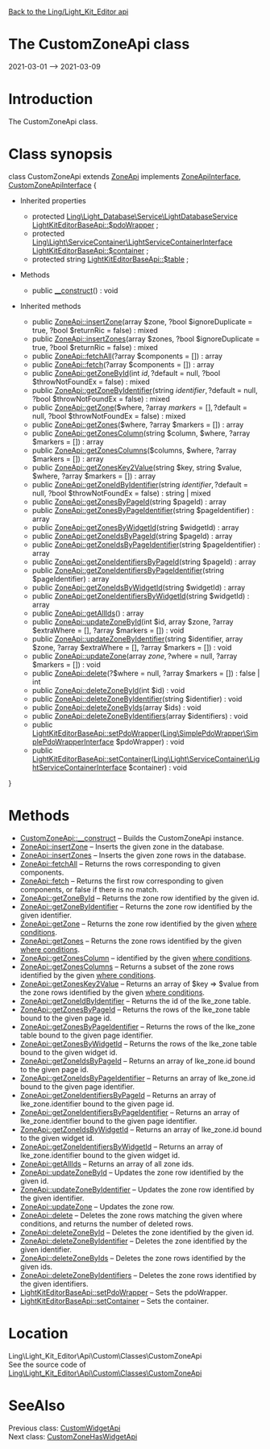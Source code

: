 [Back to the Ling/Light_Kit_Editor api](https://github.com/lingtalfi/Light_Kit_Editor/blob/master/doc/api/Ling/Light_Kit_Editor.md)



The CustomZoneApi class
================
2021-03-01 --> 2021-03-09






Introduction
============

The CustomZoneApi class.



Class synopsis
==============


class <span class="pl-k">CustomZoneApi</span> extends [ZoneApi](https://github.com/lingtalfi/Light_Kit_Editor/blob/master/doc/api/Ling/Light_Kit_Editor/Api/Generated/Classes/ZoneApi.md) implements [ZoneApiInterface](https://github.com/lingtalfi/Light_Kit_Editor/blob/master/doc/api/Ling/Light_Kit_Editor/Api/Generated/Interfaces/ZoneApiInterface.md), [CustomZoneApiInterface](https://github.com/lingtalfi/Light_Kit_Editor/blob/master/doc/api/Ling/Light_Kit_Editor/Api/Custom/Interfaces/CustomZoneApiInterface.md) {

- Inherited properties
    - protected [Ling\Light_Database\Service\LightDatabaseService](https://github.com/lingtalfi/Light_Database/blob/master/doc/api/Ling/Light_Database/Service/LightDatabaseService.md) [LightKitEditorBaseApi::$pdoWrapper](#property-pdoWrapper) ;
    - protected [Ling\Light\ServiceContainer\LightServiceContainerInterface](https://github.com/lingtalfi/Light/blob/master/doc/api/Ling/Light/ServiceContainer/LightServiceContainerInterface.md) [LightKitEditorBaseApi::$container](#property-container) ;
    - protected string [LightKitEditorBaseApi::$table](#property-table) ;

- Methods
    - public [__construct](https://github.com/lingtalfi/Light_Kit_Editor/blob/master/doc/api/Ling/Light_Kit_Editor/Api/Custom/Classes/CustomZoneApi/__construct.md)() : void

- Inherited methods
    - public [ZoneApi::insertZone](https://github.com/lingtalfi/Light_Kit_Editor/blob/master/doc/api/Ling/Light_Kit_Editor/Api/Generated/Classes/ZoneApi/insertZone.md)(array $zone, ?bool $ignoreDuplicate = true, ?bool $returnRic = false) : mixed
    - public [ZoneApi::insertZones](https://github.com/lingtalfi/Light_Kit_Editor/blob/master/doc/api/Ling/Light_Kit_Editor/Api/Generated/Classes/ZoneApi/insertZones.md)(array $zones, ?bool $ignoreDuplicate = true, ?bool $returnRic = false) : mixed
    - public [ZoneApi::fetchAll](https://github.com/lingtalfi/Light_Kit_Editor/blob/master/doc/api/Ling/Light_Kit_Editor/Api/Generated/Classes/ZoneApi/fetchAll.md)(?array $components = []) : array
    - public [ZoneApi::fetch](https://github.com/lingtalfi/Light_Kit_Editor/blob/master/doc/api/Ling/Light_Kit_Editor/Api/Generated/Classes/ZoneApi/fetch.md)(?array $components = []) : array
    - public [ZoneApi::getZoneById](https://github.com/lingtalfi/Light_Kit_Editor/blob/master/doc/api/Ling/Light_Kit_Editor/Api/Generated/Classes/ZoneApi/getZoneById.md)(int $id, ?$default = null, ?bool $throwNotFoundEx = false) : mixed
    - public [ZoneApi::getZoneByIdentifier](https://github.com/lingtalfi/Light_Kit_Editor/blob/master/doc/api/Ling/Light_Kit_Editor/Api/Generated/Classes/ZoneApi/getZoneByIdentifier.md)(string $identifier, ?$default = null, ?bool $throwNotFoundEx = false) : mixed
    - public [ZoneApi::getZone](https://github.com/lingtalfi/Light_Kit_Editor/blob/master/doc/api/Ling/Light_Kit_Editor/Api/Generated/Classes/ZoneApi/getZone.md)($where, ?array $markers = [], ?$default = null, ?bool $throwNotFoundEx = false) : mixed
    - public [ZoneApi::getZones](https://github.com/lingtalfi/Light_Kit_Editor/blob/master/doc/api/Ling/Light_Kit_Editor/Api/Generated/Classes/ZoneApi/getZones.md)($where, ?array $markers = []) : array
    - public [ZoneApi::getZonesColumn](https://github.com/lingtalfi/Light_Kit_Editor/blob/master/doc/api/Ling/Light_Kit_Editor/Api/Generated/Classes/ZoneApi/getZonesColumn.md)(string $column, $where, ?array $markers = []) : array
    - public [ZoneApi::getZonesColumns](https://github.com/lingtalfi/Light_Kit_Editor/blob/master/doc/api/Ling/Light_Kit_Editor/Api/Generated/Classes/ZoneApi/getZonesColumns.md)($columns, $where, ?array $markers = []) : array
    - public [ZoneApi::getZonesKey2Value](https://github.com/lingtalfi/Light_Kit_Editor/blob/master/doc/api/Ling/Light_Kit_Editor/Api/Generated/Classes/ZoneApi/getZonesKey2Value.md)(string $key, string $value, $where, ?array $markers = []) : array
    - public [ZoneApi::getZoneIdByIdentifier](https://github.com/lingtalfi/Light_Kit_Editor/blob/master/doc/api/Ling/Light_Kit_Editor/Api/Generated/Classes/ZoneApi/getZoneIdByIdentifier.md)(string $identifier, ?$default = null, ?bool $throwNotFoundEx = false) : string | mixed
    - public [ZoneApi::getZonesByPageId](https://github.com/lingtalfi/Light_Kit_Editor/blob/master/doc/api/Ling/Light_Kit_Editor/Api/Generated/Classes/ZoneApi/getZonesByPageId.md)(string $pageId) : array
    - public [ZoneApi::getZonesByPageIdentifier](https://github.com/lingtalfi/Light_Kit_Editor/blob/master/doc/api/Ling/Light_Kit_Editor/Api/Generated/Classes/ZoneApi/getZonesByPageIdentifier.md)(string $pageIdentifier) : array
    - public [ZoneApi::getZonesByWidgetId](https://github.com/lingtalfi/Light_Kit_Editor/blob/master/doc/api/Ling/Light_Kit_Editor/Api/Generated/Classes/ZoneApi/getZonesByWidgetId.md)(string $widgetId) : array
    - public [ZoneApi::getZoneIdsByPageId](https://github.com/lingtalfi/Light_Kit_Editor/blob/master/doc/api/Ling/Light_Kit_Editor/Api/Generated/Classes/ZoneApi/getZoneIdsByPageId.md)(string $pageId) : array
    - public [ZoneApi::getZoneIdsByPageIdentifier](https://github.com/lingtalfi/Light_Kit_Editor/blob/master/doc/api/Ling/Light_Kit_Editor/Api/Generated/Classes/ZoneApi/getZoneIdsByPageIdentifier.md)(string $pageIdentifier) : array
    - public [ZoneApi::getZoneIdentifiersByPageId](https://github.com/lingtalfi/Light_Kit_Editor/blob/master/doc/api/Ling/Light_Kit_Editor/Api/Generated/Classes/ZoneApi/getZoneIdentifiersByPageId.md)(string $pageId) : array
    - public [ZoneApi::getZoneIdentifiersByPageIdentifier](https://github.com/lingtalfi/Light_Kit_Editor/blob/master/doc/api/Ling/Light_Kit_Editor/Api/Generated/Classes/ZoneApi/getZoneIdentifiersByPageIdentifier.md)(string $pageIdentifier) : array
    - public [ZoneApi::getZoneIdsByWidgetId](https://github.com/lingtalfi/Light_Kit_Editor/blob/master/doc/api/Ling/Light_Kit_Editor/Api/Generated/Classes/ZoneApi/getZoneIdsByWidgetId.md)(string $widgetId) : array
    - public [ZoneApi::getZoneIdentifiersByWidgetId](https://github.com/lingtalfi/Light_Kit_Editor/blob/master/doc/api/Ling/Light_Kit_Editor/Api/Generated/Classes/ZoneApi/getZoneIdentifiersByWidgetId.md)(string $widgetId) : array
    - public [ZoneApi::getAllIds](https://github.com/lingtalfi/Light_Kit_Editor/blob/master/doc/api/Ling/Light_Kit_Editor/Api/Generated/Classes/ZoneApi/getAllIds.md)() : array
    - public [ZoneApi::updateZoneById](https://github.com/lingtalfi/Light_Kit_Editor/blob/master/doc/api/Ling/Light_Kit_Editor/Api/Generated/Classes/ZoneApi/updateZoneById.md)(int $id, array $zone, ?array $extraWhere = [], ?array $markers = []) : void
    - public [ZoneApi::updateZoneByIdentifier](https://github.com/lingtalfi/Light_Kit_Editor/blob/master/doc/api/Ling/Light_Kit_Editor/Api/Generated/Classes/ZoneApi/updateZoneByIdentifier.md)(string $identifier, array $zone, ?array $extraWhere = [], ?array $markers = []) : void
    - public [ZoneApi::updateZone](https://github.com/lingtalfi/Light_Kit_Editor/blob/master/doc/api/Ling/Light_Kit_Editor/Api/Generated/Classes/ZoneApi/updateZone.md)(array $zone, ?$where = null, ?array $markers = []) : void
    - public [ZoneApi::delete](https://github.com/lingtalfi/Light_Kit_Editor/blob/master/doc/api/Ling/Light_Kit_Editor/Api/Generated/Classes/ZoneApi/delete.md)(?$where = null, ?array $markers = []) : false | int
    - public [ZoneApi::deleteZoneById](https://github.com/lingtalfi/Light_Kit_Editor/blob/master/doc/api/Ling/Light_Kit_Editor/Api/Generated/Classes/ZoneApi/deleteZoneById.md)(int $id) : void
    - public [ZoneApi::deleteZoneByIdentifier](https://github.com/lingtalfi/Light_Kit_Editor/blob/master/doc/api/Ling/Light_Kit_Editor/Api/Generated/Classes/ZoneApi/deleteZoneByIdentifier.md)(string $identifier) : void
    - public [ZoneApi::deleteZoneByIds](https://github.com/lingtalfi/Light_Kit_Editor/blob/master/doc/api/Ling/Light_Kit_Editor/Api/Generated/Classes/ZoneApi/deleteZoneByIds.md)(array $ids) : void
    - public [ZoneApi::deleteZoneByIdentifiers](https://github.com/lingtalfi/Light_Kit_Editor/blob/master/doc/api/Ling/Light_Kit_Editor/Api/Generated/Classes/ZoneApi/deleteZoneByIdentifiers.md)(array $identifiers) : void
    - public [LightKitEditorBaseApi::setPdoWrapper](https://github.com/lingtalfi/Light_Kit_Editor/blob/master/doc/api/Ling/Light_Kit_Editor/Api/Generated/Classes/LightKitEditorBaseApi/setPdoWrapper.md)([Ling\SimplePdoWrapper\SimplePdoWrapperInterface](https://github.com/lingtalfi/SimplePdoWrapper/blob/master/doc/api/Ling/SimplePdoWrapper/SimplePdoWrapperInterface.md) $pdoWrapper) : void
    - public [LightKitEditorBaseApi::setContainer](https://github.com/lingtalfi/Light_Kit_Editor/blob/master/doc/api/Ling/Light_Kit_Editor/Api/Generated/Classes/LightKitEditorBaseApi/setContainer.md)([Ling\Light\ServiceContainer\LightServiceContainerInterface](https://github.com/lingtalfi/Light/blob/master/doc/api/Ling/Light/ServiceContainer/LightServiceContainerInterface.md) $container) : void

}






Methods
==============

- [CustomZoneApi::__construct](https://github.com/lingtalfi/Light_Kit_Editor/blob/master/doc/api/Ling/Light_Kit_Editor/Api/Custom/Classes/CustomZoneApi/__construct.md) &ndash; Builds the CustomZoneApi instance.
- [ZoneApi::insertZone](https://github.com/lingtalfi/Light_Kit_Editor/blob/master/doc/api/Ling/Light_Kit_Editor/Api/Generated/Classes/ZoneApi/insertZone.md) &ndash; Inserts the given zone in the database.
- [ZoneApi::insertZones](https://github.com/lingtalfi/Light_Kit_Editor/blob/master/doc/api/Ling/Light_Kit_Editor/Api/Generated/Classes/ZoneApi/insertZones.md) &ndash; Inserts the given zone rows in the database.
- [ZoneApi::fetchAll](https://github.com/lingtalfi/Light_Kit_Editor/blob/master/doc/api/Ling/Light_Kit_Editor/Api/Generated/Classes/ZoneApi/fetchAll.md) &ndash; Returns the rows corresponding to given components.
- [ZoneApi::fetch](https://github.com/lingtalfi/Light_Kit_Editor/blob/master/doc/api/Ling/Light_Kit_Editor/Api/Generated/Classes/ZoneApi/fetch.md) &ndash; Returns the first row corresponding to given components, or false if there is no match.
- [ZoneApi::getZoneById](https://github.com/lingtalfi/Light_Kit_Editor/blob/master/doc/api/Ling/Light_Kit_Editor/Api/Generated/Classes/ZoneApi/getZoneById.md) &ndash; Returns the zone row identified by the given id.
- [ZoneApi::getZoneByIdentifier](https://github.com/lingtalfi/Light_Kit_Editor/blob/master/doc/api/Ling/Light_Kit_Editor/Api/Generated/Classes/ZoneApi/getZoneByIdentifier.md) &ndash; Returns the zone row identified by the given identifier.
- [ZoneApi::getZone](https://github.com/lingtalfi/Light_Kit_Editor/blob/master/doc/api/Ling/Light_Kit_Editor/Api/Generated/Classes/ZoneApi/getZone.md) &ndash; Returns the zone row identified by the given [where conditions](https://github.com/lingtalfi/SimplePdoWrapper#the-where-conditions).
- [ZoneApi::getZones](https://github.com/lingtalfi/Light_Kit_Editor/blob/master/doc/api/Ling/Light_Kit_Editor/Api/Generated/Classes/ZoneApi/getZones.md) &ndash; Returns the zone rows identified by the given [where conditions](https://github.com/lingtalfi/SimplePdoWrapper#the-where-conditions).
- [ZoneApi::getZonesColumn](https://github.com/lingtalfi/Light_Kit_Editor/blob/master/doc/api/Ling/Light_Kit_Editor/Api/Generated/Classes/ZoneApi/getZonesColumn.md) &ndash; identified by the given [where conditions](https://github.com/lingtalfi/SimplePdoWrapper#the-where-conditions).
- [ZoneApi::getZonesColumns](https://github.com/lingtalfi/Light_Kit_Editor/blob/master/doc/api/Ling/Light_Kit_Editor/Api/Generated/Classes/ZoneApi/getZonesColumns.md) &ndash; Returns a subset of the zone rows identified by the given [where conditions](https://github.com/lingtalfi/SimplePdoWrapper#the-where-conditions).
- [ZoneApi::getZonesKey2Value](https://github.com/lingtalfi/Light_Kit_Editor/blob/master/doc/api/Ling/Light_Kit_Editor/Api/Generated/Classes/ZoneApi/getZonesKey2Value.md) &ndash; Returns an array of $key => $value from the zone rows identified by the given [where conditions](https://github.com/lingtalfi/SimplePdoWrapper#the-where-conditions).
- [ZoneApi::getZoneIdByIdentifier](https://github.com/lingtalfi/Light_Kit_Editor/blob/master/doc/api/Ling/Light_Kit_Editor/Api/Generated/Classes/ZoneApi/getZoneIdByIdentifier.md) &ndash; Returns the id of the lke_zone table.
- [ZoneApi::getZonesByPageId](https://github.com/lingtalfi/Light_Kit_Editor/blob/master/doc/api/Ling/Light_Kit_Editor/Api/Generated/Classes/ZoneApi/getZonesByPageId.md) &ndash; Returns the rows of the lke_zone table bound to the given page id.
- [ZoneApi::getZonesByPageIdentifier](https://github.com/lingtalfi/Light_Kit_Editor/blob/master/doc/api/Ling/Light_Kit_Editor/Api/Generated/Classes/ZoneApi/getZonesByPageIdentifier.md) &ndash; Returns the rows of the lke_zone table bound to the given page identifier.
- [ZoneApi::getZonesByWidgetId](https://github.com/lingtalfi/Light_Kit_Editor/blob/master/doc/api/Ling/Light_Kit_Editor/Api/Generated/Classes/ZoneApi/getZonesByWidgetId.md) &ndash; Returns the rows of the lke_zone table bound to the given widget id.
- [ZoneApi::getZoneIdsByPageId](https://github.com/lingtalfi/Light_Kit_Editor/blob/master/doc/api/Ling/Light_Kit_Editor/Api/Generated/Classes/ZoneApi/getZoneIdsByPageId.md) &ndash; Returns an array of lke_zone.id bound to the given page id.
- [ZoneApi::getZoneIdsByPageIdentifier](https://github.com/lingtalfi/Light_Kit_Editor/blob/master/doc/api/Ling/Light_Kit_Editor/Api/Generated/Classes/ZoneApi/getZoneIdsByPageIdentifier.md) &ndash; Returns an array of lke_zone.id bound to the given page identifier.
- [ZoneApi::getZoneIdentifiersByPageId](https://github.com/lingtalfi/Light_Kit_Editor/blob/master/doc/api/Ling/Light_Kit_Editor/Api/Generated/Classes/ZoneApi/getZoneIdentifiersByPageId.md) &ndash; Returns an array of lke_zone.identifier bound to the given page id.
- [ZoneApi::getZoneIdentifiersByPageIdentifier](https://github.com/lingtalfi/Light_Kit_Editor/blob/master/doc/api/Ling/Light_Kit_Editor/Api/Generated/Classes/ZoneApi/getZoneIdentifiersByPageIdentifier.md) &ndash; Returns an array of lke_zone.identifier bound to the given page identifier.
- [ZoneApi::getZoneIdsByWidgetId](https://github.com/lingtalfi/Light_Kit_Editor/blob/master/doc/api/Ling/Light_Kit_Editor/Api/Generated/Classes/ZoneApi/getZoneIdsByWidgetId.md) &ndash; Returns an array of lke_zone.id bound to the given widget id.
- [ZoneApi::getZoneIdentifiersByWidgetId](https://github.com/lingtalfi/Light_Kit_Editor/blob/master/doc/api/Ling/Light_Kit_Editor/Api/Generated/Classes/ZoneApi/getZoneIdentifiersByWidgetId.md) &ndash; Returns an array of lke_zone.identifier bound to the given widget id.
- [ZoneApi::getAllIds](https://github.com/lingtalfi/Light_Kit_Editor/blob/master/doc/api/Ling/Light_Kit_Editor/Api/Generated/Classes/ZoneApi/getAllIds.md) &ndash; Returns an array of all zone ids.
- [ZoneApi::updateZoneById](https://github.com/lingtalfi/Light_Kit_Editor/blob/master/doc/api/Ling/Light_Kit_Editor/Api/Generated/Classes/ZoneApi/updateZoneById.md) &ndash; Updates the zone row identified by the given id.
- [ZoneApi::updateZoneByIdentifier](https://github.com/lingtalfi/Light_Kit_Editor/blob/master/doc/api/Ling/Light_Kit_Editor/Api/Generated/Classes/ZoneApi/updateZoneByIdentifier.md) &ndash; Updates the zone row identified by the given identifier.
- [ZoneApi::updateZone](https://github.com/lingtalfi/Light_Kit_Editor/blob/master/doc/api/Ling/Light_Kit_Editor/Api/Generated/Classes/ZoneApi/updateZone.md) &ndash; Updates the zone row.
- [ZoneApi::delete](https://github.com/lingtalfi/Light_Kit_Editor/blob/master/doc/api/Ling/Light_Kit_Editor/Api/Generated/Classes/ZoneApi/delete.md) &ndash; Deletes the zone rows matching the given where conditions, and returns the number of deleted rows.
- [ZoneApi::deleteZoneById](https://github.com/lingtalfi/Light_Kit_Editor/blob/master/doc/api/Ling/Light_Kit_Editor/Api/Generated/Classes/ZoneApi/deleteZoneById.md) &ndash; Deletes the zone identified by the given id.
- [ZoneApi::deleteZoneByIdentifier](https://github.com/lingtalfi/Light_Kit_Editor/blob/master/doc/api/Ling/Light_Kit_Editor/Api/Generated/Classes/ZoneApi/deleteZoneByIdentifier.md) &ndash; Deletes the zone identified by the given identifier.
- [ZoneApi::deleteZoneByIds](https://github.com/lingtalfi/Light_Kit_Editor/blob/master/doc/api/Ling/Light_Kit_Editor/Api/Generated/Classes/ZoneApi/deleteZoneByIds.md) &ndash; Deletes the zone rows identified by the given ids.
- [ZoneApi::deleteZoneByIdentifiers](https://github.com/lingtalfi/Light_Kit_Editor/blob/master/doc/api/Ling/Light_Kit_Editor/Api/Generated/Classes/ZoneApi/deleteZoneByIdentifiers.md) &ndash; Deletes the zone rows identified by the given identifiers.
- [LightKitEditorBaseApi::setPdoWrapper](https://github.com/lingtalfi/Light_Kit_Editor/blob/master/doc/api/Ling/Light_Kit_Editor/Api/Generated/Classes/LightKitEditorBaseApi/setPdoWrapper.md) &ndash; Sets the pdoWrapper.
- [LightKitEditorBaseApi::setContainer](https://github.com/lingtalfi/Light_Kit_Editor/blob/master/doc/api/Ling/Light_Kit_Editor/Api/Generated/Classes/LightKitEditorBaseApi/setContainer.md) &ndash; Sets the container.





Location
=============
Ling\Light_Kit_Editor\Api\Custom\Classes\CustomZoneApi<br>
See the source code of [Ling\Light_Kit_Editor\Api\Custom\Classes\CustomZoneApi](https://github.com/lingtalfi/Light_Kit_Editor/blob/master/Api/Custom/Classes/CustomZoneApi.php)



SeeAlso
==============
Previous class: [CustomWidgetApi](https://github.com/lingtalfi/Light_Kit_Editor/blob/master/doc/api/Ling/Light_Kit_Editor/Api/Custom/Classes/CustomWidgetApi.md)<br>Next class: [CustomZoneHasWidgetApi](https://github.com/lingtalfi/Light_Kit_Editor/blob/master/doc/api/Ling/Light_Kit_Editor/Api/Custom/Classes/CustomZoneHasWidgetApi.md)<br>
